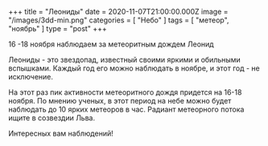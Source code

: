 +++
title = "Леониды"
date = 2020-11-07T21:00:00.000Z
image = "/images/3dd-min.png"
categories = [ "Небо" ]
tags = [ "метеор", "ноябрь" ]
type = "post"
+++

16 -18 ноября наблюдаем за метеоритным дождем Леонид

Леониды - это звездопад, известный своими яркими и обильными вспышками. Каждый год его можно наблюдать в ноябре, и этот год - не исключение.

На этот раз пик активности метеоритного дождя придется на 16-18 ноября. По мнению ученых, в этот период на небе можно будет наблюдать до 10 ярких метеоров в час. Радиант метеорного потока ищите в созвездии Льва.

Интересных вам наблюдений!
